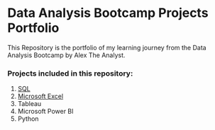 # Data Analysis Bootcamp Projects Portfolio

This Repository is the portfolio of my learning journey from the Data Analysis Bootcamp by Alex The Analyst. 

### Projects included in this repository:
1. [SQL](https://github.com/farhantoshi/dataanalysis_bootcamp_pojects/tree/main/SQL)
2. [Microsoft Excel](https://github.com/farhantoshi/dataanalysis_bootcamp_pojects/tree/main/excel)
3. Tableau
4. Microsoft Power BI
5. Python
